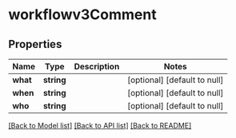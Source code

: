 # workflowv3Comment

## Properties
Name | Type | Description | Notes
------------ | ------------- | ------------- | -------------
**what** | **string** |  | [optional] [default to null]
**when** | **string** |  | [optional] [default to null]
**who** | **string** |  | [optional] [default to null]

[[Back to Model list]](../README.md#documentation-for-models) [[Back to API list]](../README.md#documentation-for-api-endpoints) [[Back to README]](../README.md)


